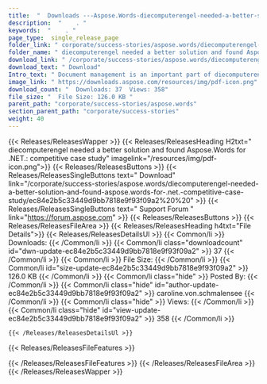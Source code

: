 ```yaml
---
title:  "  Downloads ---Aspose.Words-diecomputerengel-needed-a-better-solution-and-found-aspose.words-for-.net.-competitive-case-study . " 
description:  "    . " 
keywords:  "    . " 
page_type:  single_release_page
folder_link: " corporate/success-stories/aspose.words/diecomputerengel-needed-a-better-solution-and-found-aspose.words-for-.net.-competitive-case-study/"
folder_name: " diecomputerengel needed a better solution and found Aspose.Words for .NET.: competitive case study"
download_link: " /corporate/success-stories/aspose.words/diecomputerengel-needed-a-better-solution-and-found-aspose.words-for-.net.-competitive-case-study/ec84e2b5c33449d9bb7818e9f93f09a2"
download_text: " Download"
Intro_text: " Document management is an important part of diecomputerengel SYSTEMHAUS GmbH & C..."
image_link: " https://downloads.aspose.com/resources/img/pdf-icon.png"
download_count: "  Downloads: 37  Views: 358"
file_size: "  File Size: 126.0 KB "
parent_path: "corporate/success-stories/aspose.words"
section_parent_path: "corporate/success-stories"
weight: 40 
---
```


{{< Releases/ReleasesWapper >}}
  {{< Releases/ReleasesHeading H2txt=" diecomputerengel needed a better solution and found Aspose.Words for .NET.: competitive case study" imagelink="/resources/img/pdf-icon.png">}}
  {{< Releases/ReleasesButtons >}}
    {{< Releases/ReleasesSingleButtons text=" Download" link="/corporate/success-stories/aspose.words/diecomputerengel-needed-a-better-solution-and-found-aspose.words-for-.net.-competitive-case-study/ec84e2b5c33449d9bb7818e9f93f09a2%20%20" >}}
    {{< Releases/ReleasesSingleButtons text=" Support Forum " link="https://forum.aspose.com" >}}
  {{< Releases/ReleasesButtons >}}
  {{< Releases/ReleasesFileArea >}}
    {{< Releases/ReleasesHeading h4txt="File Details">}}
    {{< Releases/ReleasesDetailsUl >}}
            {{< Common/li  >}} Downloads: {{< /Common/li >}} 
      {{< Common/li class="downloadcount" id="dwn-update-ec84e2b5c33449d9bb7818e9f93f09a2" >}} 37 {{< /Common/li >}} 
      {{< Common/li  >}} File Size: {{< /Common/li >}} 
      {{< Common/li id="size-update-ec84e2b5c33449d9bb7818e9f93f09a2" >}} 126.0 KB {{< /Common/li >}} 
      {{< Common/li  class="hide" >}} Posted By: {{< /Common/li >}} 
      {{< Common/li class="hide" id="author-update-ec84e2b5c33449d9bb7818e9f93f09a2" >}} caroline.von.schmalensee {{< /Common/li >}} 
      {{< Common/li class="hide"  >}} Views: {{< /Common/li >}} 
      {{< Common/li class="hide" id="view-update-ec84e2b5c33449d9bb7818e9f93f09a2" >}} 358 {{< /Common/li >}} 

    {{< /Releases/ReleasesDetailsUl >}}

  {{< Releases/ReleasesFileFeatures >}}
      
  {{< /Releases/ReleasesFileFeatures >}}
 {{< /Releases/ReleasesFileArea >}}
{{< /Releases/ReleasesWapper >}}


